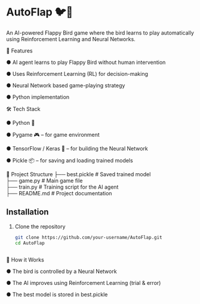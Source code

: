 # AutoFlap 🐦🤖

An AI-powered Flappy Bird game where the bird learns to play automatically using Reinforcement Learning and Neural Networks.


🚀 Features

● AI agent learns to play Flappy Bird without human intervention

● Uses Reinforcement Learning (RL) for decision-making

● Neural Network based game-playing strategy

● Python implementation


🛠️ Tech Stack

● Python 🐍

● Pygame 🎮 – for game environment

● TensorFlow / Keras 🧠 – for building the Neural Network

● Pickle 📦 – for saving and loading trained models


📂 Project Structure
├── best.pickle        # Saved trained model  
├── game.py            # Main game file  
├── train.py           # Training script for the AI agent  
├── README.md          # Project documentation  

## Installation

1. Clone the repository
   ```bash
   git clone https://github.com/your-username/AutoFlap.git
   cd AutoFlap



📖 How it Works

● The bird is controlled by a Neural Network

● The AI improves using Reinforcement Learning (trial & error)

● The best model is stored in best.pickle
